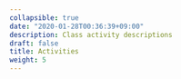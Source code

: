 ```yaml
---
collapsible: true
date: "2020-01-28T00:36:39+09:00"
description: Class activity descriptions
draft: false
title: Activities
weight: 5
---
```


